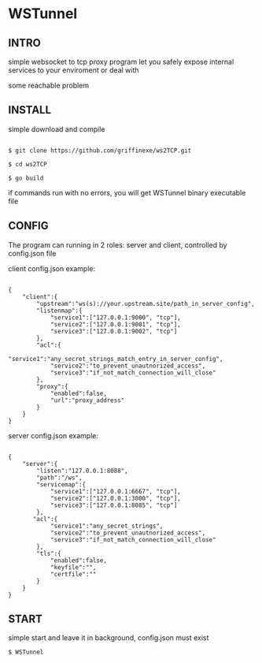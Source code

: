# WSTunnel 

## INTRO

simple websocket to tcp proxy program let you safely expose internal services to your enviroment or deal with 

some reachable problem

## INSTALL

simple download and compile

```

$ git clone https://github.com/griffinexe/ws2TCP.git

$ cd ws2TCP

$ go build

```

if commands run with no errors, you will get WSTunnel binary executable file

## CONFIG

The program can running in 2 roles: server and client, controlled by config.json file

client config.json example:

```

{
    "client":{
        "upstream":"ws(s)://your.upstream.site/path_in_server_config",
        "listenmap":{
            "service1":["127.0.0.1:9000", "tcp"],
            "service2":["127.0.0.1:9001", "tcp"],
            "service3":["127.0.0.1:9002", "tcp"]
        },
        "acl":{
            "service1":"any_secret_strings_match_entry_in_server_config",
            "service2":"to_prevent_unautnorized_access",
            "service3":"if_not_match_connection_will_close"
        },
        "proxy":{
            "enabled":false,
            "url":"proxy_address"
        }
    }
}

```

server config.json example:

```

{
    "server":{
        "listen":"127.0.0.1:8088",
        "path":"/ws",
        "servicemap":{
            "service1":["127.0.0.1:6667", "tcp"],
            "service2":["127.0.0.1:3000", "tcp"],
            "service3":["127.0.0.1:8085", "tcp"]
        },
       "acl":{
            "service1":"any_secret_strings",
            "service2":"to_prevent_unautnorized_access",
            "service3":"if_not_match_connection_will_close"
        },
        "tls":{
            "enabled":false,
            "keyfile":"",
            "certfile":""
        }
    }
}

```

## START

simple start and leave it in background, config.json must exist

```
$ WSTunnel
```